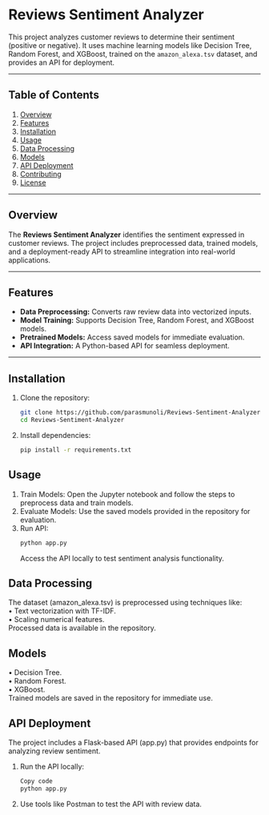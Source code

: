 # Reviews Sentiment Analyzer

This project analyzes customer reviews to determine their sentiment (positive or negative). It uses machine learning models like Decision Tree, Random Forest, and XGBoost, trained on the `amazon_alexa.tsv` dataset, and provides an API for deployment.

---

## Table of Contents

1. [Overview](#overview)  
2. [Features](#features)  
3. [Installation](#installation)  
4. [Usage](#usage)  
5. [Data Processing](#data-processing)  
6. [Models](#models)  
7. [API Deployment](#api-deployment)  
8. [Contributing](#contributing)  
9. [License](#license)

---

## Overview

The **Reviews Sentiment Analyzer** identifies the sentiment expressed in customer reviews. The project includes preprocessed data, trained models, and a deployment-ready API to streamline integration into real-world applications.

---

## Features

- **Data Preprocessing:** Converts raw review data into vectorized inputs.  
- **Model Training:** Supports Decision Tree, Random Forest, and XGBoost models.  
- **Pretrained Models:** Access saved models for immediate evaluation.  
- **API Integration:** A Python-based API for seamless deployment.  

---

## Installation

1. Clone the repository:
   ```bash
   git clone https://github.com/parasmunoli/Reviews-Sentiment-Analyzer.git
   cd Reviews-Sentiment-Analyzer

2. Install dependencies:
   ````bash
   pip install -r requirements.txt

## Usage

1. Train Models: Open the Jupyter notebook and follow the steps to preprocess data and train models.
2. Evaluate Models: Use the saved models provided in the repository for evaluation.
3. Run API:
   ````bash
   python app.py
   ````
   Access the API locally to test sentiment analysis functionality.

## Data Processing
The dataset (amazon_alexa.tsv) is preprocessed using techniques like:  
    • Text vectorization with TF-IDF.  
    • Scaling numerical features.  
Processed data is available in the repository.

## Models
 • Decision Tree.  
 • Random Forest.  
 • XGBoost.  
Trained models are saved in the repository for immediate use.

## API Deployment
The project includes a Flask-based API (app.py) that provides endpoints for analyzing review sentiment.

1. Run the API locally:
   ````bash
   Copy code
   python app.py
   ````
2. Use tools like Postman to test the API with review data.